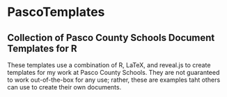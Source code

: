 # PascoTemplates
## Collection of Pasco County Schools Document Templates for R

These templates use a combination of R, LaTeX, and reveal.js to create templates for my work at Pasco County Schools. They are not guaranteed to work out-of-the-box for any use; rather, these are examples taht others can use to create their own documents.
